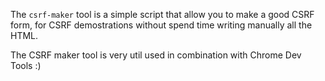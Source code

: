 The `csrf-maker` tool is a simple script that allow you to make a good CSRF form,
for CSRF demostrations without spend time writing manually all the HTML.

The CSRF maker tool is very util used in combination with Chrome Dev Tools :)
